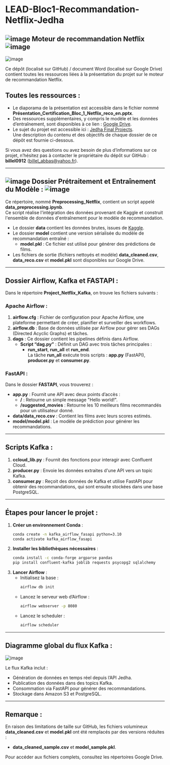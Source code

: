 # LEAD-Bloc1-Recommandation-Netflix-Jedha
## ![image](https://github.com/billel0912/LEAD-Bloc1-Netflix-Recommendation-Jedha/assets/114284427/f17d64a9-3922-4cee-87dc-9b881085659c) Moteur de recommandation Netflix ![image](https://github.com/billel0912/LEAD-Bloc1-Netflix-Recommendation-Jedha/assets/114284427/f17d64a9-3922-4cee-87dc-9b881085659c)
![image](https://github.com/billel0912/LEAD-Bloc1-Netflix-Recommendation-Jedha/assets/114284427/2f002cd8-a41b-4e93-a357-b8eba4d86e69)

Ce dépôt (localisé sur GitHub) / document Word (localisé sur Google Drive) contient toutes les ressources liées à la présentation du projet sur le moteur de recommandation Netflix.

## Toutes les ressources :

- Le diaporama de la présentation est accessible dans le fichier nommé **Présentation_Certification_Bloc_1_Netflix_reco_en.pptx**.
- Des ressources supplémentaires, y compris le modèle et les données d’entraînement, sont disponibles à ce lien : [Google Drive](https://drive.google.com/drive/folders/14qz8C2JKb7AuaLz6VbQjgEoHbhNFNw5S?usp=drive_link).
- Le sujet du projet est accessible ici : [Jedha Final Projects](https://app.jedha.co/course/final-projects-l/netflix-automation-engine-l).  
  Une description du contenu et des objectifs de chaque dossier de ce dépôt est fournie ci-dessous.  

Si vous avez des questions ou avez besoin de plus d’informations sur ce projet, n’hésitez pas à contacter le propriétaire du dépôt sur GitHub : **billel0912** (billel_abbas@yahoo.fr).

---

## ![image](https://github.com/billel0912/LEAD-Bloc1-Netflix-Recommendation-Jedha/assets/114284427/54ed3921-f6f6-4603-92b7-89904323f64d) Dossier Prétraitement et Entraînement du Modèle : ![image](https://github.com/billel0912/LEAD-Bloc1-Netflix-Recommendation-Jedha/assets/114284427/3b255f3b-1bc7-4eb1-9c02-512b41a4839b)

Ce répertoire, nommé **Preprocessing_Netflix**, contient un script appelé **data_preprocessing.ipynb**.  
Ce script réalise l'intégration des données provenant de Kaggle et construit l'ensemble de données d'entraînement pour le modèle de recommandation.  

- Le dossier **data** contient les données brutes, issues de [Kaggle](https://www.kaggle.com/code/laowingkin/netflix-movie-recommendation).  
- Le dossier **model** contient une version sérialisée du modèle de recommandation entraîné :  
  - **model.pkl** : Ce fichier est utilisé pour générer des prédictions de films.  
- Les fichiers de sortie (fichiers nettoyés et modèle) **data_cleaned.csv**, **data_reco.csv** et **model.pkl** sont disponibles sur Google Drive.

---

## Dossier Airflow, Kafka et FASTAPI :
Dans le répertoire **Project_Netflix_Kafka**, on trouve les fichiers suivants :

### Apache Airflow :
1. **airflow.cfg** : Fichier de configuration pour Apache Airflow, une plateforme permettant de créer, planifier et surveiller des workflows.  
2. **airflow.db** : Base de données utilisée par Airflow pour gérer ses DAGs (Directed Acyclic Graphs) et tâches.  
3. **dags** : Ce dossier contient les pipelines définis dans Airflow.  
   - **Script “dag.py”** : Définit un DAG avec trois tâches principales :  
     - **run_start**, **run_all** et **run_end**.  
     La tâche **run_all** exécute trois scripts : **app.py** (FastAPI), **producer.py** et **consumer.py**.  

### FastAPI :
Dans le dossier **FASTAPI**, vous trouverez :  
- **app.py** : Fournit une API avec deux points d’accès :  
  - **/** : Retourne un simple message "Hello world!".  
  - **/suggested_movies** : Retourne les 10 meilleurs films recommandés pour un utilisateur donné.  
- **data/data_reco.csv** : Contient les films avec leurs scores estimés.  
- **model/model.pkl** : Le modèle de prédiction pour générer les recommandations.

---

## Scripts Kafka :
1. **ccloud_lib.py** : Fournit des fonctions pour interagir avec Confluent Cloud.  
2. **producer.py** : Envoie les données extraites d'une API vers un topic Kafka.  
3. **consumer.py** : Reçoit des données de Kafka et utilise FastAPI pour obtenir des recommandations, qui sont ensuite stockées dans une base PostgreSQL.

---

## Étapes pour lancer le projet :

1. **Créer un environnement Conda** :  
   ```bash
   conda create -n kafka_airflow_fasapi python=3.10
   conda activate kafka_airflow_fasapi
   
2. **Installer les bibliothèques nécessaires** :  
   ```bash
   conda install -c conda-forge argparse pandas
   pip install confluent-kafka joblib requests psycopg2 sqlalchemy
   ```
3. **Lancer Airflow** :
   - Initialisez la base :  
     ```bash
     airflow db init
     ```
   - Lancez le serveur web d’Airflow :  
     ```bash
     airflow webserver -p 8080
     ```
   - Lancez le scheduler :  
     ```bash
     airflow scheduler
     ```

---

## Diagramme global du flux Kafka :  

![image](https://github.com/billel0912/LEAD-Bloc1-Netflix-Recommendation-Jedha/assets/114284427/61c6c3d9-3dc4-4a77-977b-b8810176341d)

Le flux Kafka inclut :  
- Génération de données en temps réel depuis l’API Jedha.  
- Publication des données dans des topics Kafka.  
- Consommation via FastAPI pour générer des recommandations.  
- Stockage dans Amazon S3 et PostgreSQL.

---

## Remarque :
En raison des limitations de taille sur GitHub, les fichiers volumineux **data_cleaned.csv** et **model.pkl** ont été remplacés par des versions réduites :  
- **data_cleaned_sample.csv** et **model_sample.pkl**.  

Pour accéder aux fichiers complets, consultez les répertoires Google Drive.